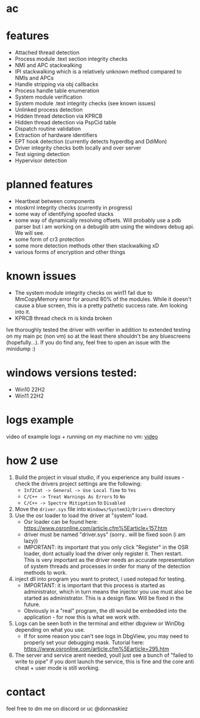 # ac

# features

- Attached thread detection
- Process module .text section integrity checks
- NMI and APC stackwalking
- IPI stackwalking which is a relatively unknown method compared to NMIs and APCs
- Handle stripping via obj callbacks
- Process handle table enumeration
- System module verification
- System module .text integrity checks (see known issues)
- Unlinked process detection
- Hidden thread detection via KPRCB
- Hidden thread detection via PspCid table
- Dispatch routine validation
- Extraction of hardware identifiers
- EPT hook detection (currently detects hyperdbg and DdiMon)
- Driver integrity checks both locally and over server
- Test signing detection
- Hypervisor detection

# planned features

- Heartbeat between components
- ntoskrnl integrity checks (currently in progress)
- some way of identifying spoofed stacks
- some way of dynamically resolving offsets. Will probably use a pdb parser but i am working on a debuglib atm using the windows debug api. We will see.
- some form of cr3 protection
- some more detection methods other then stackwalking xD
- various forms of encryption and other things 

# known issues

- The system module integrity checks on win11 fail due to MmCopyMemory error for around 80% of the modules. While it doesn't cause a blue screen, this is a pretty pathetic success rate. Am looking into it.
- KPRCB thread check rn is kinda broken

Ive thoroughly tested the driver with verifier in addition to extended testing on my main pc (non vm) so at the least there shouldn't be any bluescreens (hopefully...). If you do find any, feel free to open an issue with the minidump :)

# windows versions tested:

- Win10 22H2
- Win11 22H2

# logs example

video of example logs + running on my machine no vm: [video](https://youtu.be/htY83WsMEcc)

# how 2 use

1. Build the project in visual studio, if you experience any build issues - check the drivers project settings are the following:
	- `Inf2Cat -> General -> Use Local Time` to `Yes`
	- `C/C++ -> Treat Warnings As Errors` to `No`
	- `C/C++ -> Spectre Mitigation` to `Disabled`
2. Move the `driver.sys` file into `Windows/System32/Drivers` directory
3. Use the osr loader to load the driver at "system" load.
	- Osr loader can be found here: https://www.osronline.com/article.cfm%5Earticle=157.htm
	- driver must be named "driver.sys" (sorry.. will be fixed soon (i am lazy))
	- IMPORTANT: its important that you only click "Register" in the OSR loader, dont actually load the driver only register it. Then restart. This is very important as the driver needs an accurate representation of system threads and processes in order for many of the detection methods to work.
4. inject dll into program you want to protect, i used notepad for testing. 
	- IMPORTANT: it is important that this process is started as administrator, which in turn means the injector you use must also be started as administrator. This is a design flaw. Will be fixed in the future.
	- Obviously in a "real" program, the dll would be embedded into the application - for now this is what we work with.
5. Logs can be seen both in the terminal and either dbgview or WinDbg depending on what you use. 
	- If for some reason you can't see logs in DbgView, you may need to properly set your debugging mask. Tutorial here: https://www.osronline.com/article.cfm%5Earticle=295.htm
6. The server and service arent needed, youll just see a bunch of "failed to write to pipe" if you dont launch the service, this is fine and the core anti cheat + user mode is still working.

# contact

feel free to dm me on discord or uc @donnaskiez